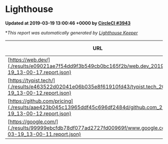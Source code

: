 
# Lighthouse

**Updated at 2019-03-19 13:00:46 +0000 by [CircleCI #3943](https://circleci.com/gh/ItinerisLtd/lighthouse-keeper-example/3943)**

**This report was automatically generated by [Lighthouse Keeper](https://github.com/itinerisltd/lighthouse-keeper)*

| URL | Performance | Accessibility | Best Practices | SEO | PWA | Updated At |
| --- | --- | --- | --- | --- | --- | --- |
| [https://web.dev/](./results/e09021ae7f54dd9f3b549cb0bc165f2b/web.dev_2019-03-19_13-00-17.report.json) | 0.92 | 0.93 | 1 | 0.96 | 1 | 2019-03-19T13:00:17.453Z |
| [https://typist.tech/](./results/e463522d02041e06b035e8f61910fd43/typist.tech_2019-03-19_13-00-12.report.json) | 1 |  |  |  |  | 2019-03-19T13:00:12.900Z |
| [https://github.com/pricing](./results/aae423b045c13965ddf45c696df2484d/github.com_2019-03-19_13-00-12.report.json) | 0.87 | 0.89 | 0.93 | 0.9 | 0.58 | 2019-03-19T13:00:12.684Z |
| [https://google.com/](./results/99999ebcfdb78df077ad2727fd00969f/www.google.com_2019-03-19_13-00-11.report.json) | 0.94 | 0.71 | 0.93 | 0.82 | 0.58 | 2019-03-19T13:00:11.267Z |
